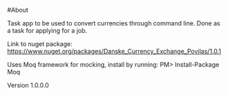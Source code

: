 #About

Task app to be used to convert currencies through command line.
Done as a task for applying for a job.

Link to nuget package: https://www.nuget.org/packages/Danske_Currency_Exchange_Povilas/1.0.1

Uses Moq framework for mocking, install by running: PM> Install-Package Moq

Version 1.0.0.0
